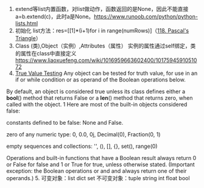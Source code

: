 1. extend等list内置函数，对list做动作，函数返回的是None，因此不能直接a=b.extend(c)，此时a是None。https://www.runoob.com/python/python-lists.html
2. 初始化 list方法：res=\[\[1]\*(i+1)for i in range(numRows)]（[118. Pascal's Triangle](https://leetcode.com/problems/pascals-triangle/)）
3. Class (类),Object（实例）,Attributes（属性）
实例的属性通过self绑定，类的属性在class中直接定义
https://www.liaoxuefeng.com/wiki/1016959663602400/1017594591051072
4. [True Value Testing](https://docs.python.org/3/library/stdtypes.html#truth-value-testing)
Any object can be tested for truth value, for use in an if or while condition or as operand of the Boolean operations below.

By default, an object is considered true unless its class defines either a __bool__() method that returns False or a __len__() method that returns zero, when called with the object. 1 Here are most of the built-in objects considered false:

constants defined to be false: None and False.

zero of any numeric type: 0, 0.0, 0j, Decimal(0), Fraction(0, 1)

empty sequences and collections: '', (), [], {}, set(), range(0)

Operations and built-in functions that have a Boolean result always return 0 or False for false and 1 or True for true, unless otherwise stated. (Important exception: the Boolean operations or and and always return one of their operands.)
5. 可变对象：list dict set
不可变对象：tuple string int float bool

